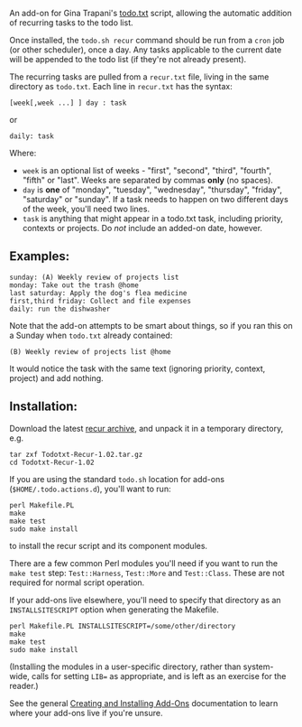 An add-on for Gina Trapani's [todo.txt](https://github.com/ginatrapani/todo.txt-cli) script,
allowing the automatic addition of recurring tasks to the todo list.

Once installed, the `todo.sh recur` command should be run from a `cron` job (or
other scheduler), once a day.  Any tasks applicable to the current date will be
appended to the todo list (if they're not already present).

The recurring tasks are pulled from a `recur.txt` file, living in the same 
directory as `todo.txt`.  Each line in `recur.txt` has the syntax:

    [week[,week ...] ] day : task
    
or

    daily: task    

Where:

- `week` is an optional list of weeks - "first", "second", "third", "fourth", 
  "fifth" or "last".  Weeks are separated by commas __only__ (no spaces).
- `day` is __one__ of "monday", "tuesday", "wednesday", "thursday", "friday", 
  "saturday" or "sunday".  If a task needs to happen on two different days of
  the week, you'll need two lines.
- `task` is anything that might appear in a todo.txt task, including priority,
  contexts or projects.  Do *not* include an added-on date, however.

## Examples:

    sunday: (A) Weekly review of projects list
    monday: Take out the trash @home
    last saturday: Apply the dog's flea medicine
    first,third friday: Collect and file expenses
    daily: run the dishwasher

Note that the add-on attempts to be smart about things, so if you ran this on a
Sunday when `todo.txt` already contained:

    (B) Weekly review of projects list @home

It would notice the task with the same text (ignoring priority, context, 
project) and add nothing.

## Installation:

Download the latest [recur archive](https://github.com/downloads/paulroub/todo.txt-recurring-tasks/Todotxt-Recur-1.02.tar.gz),
and unpack it in a temporary directory, e.g.

    tar zxf Todotxt-Recur-1.02.tar.gz
    cd Todotxt-Recur-1.02

If you are using the standard `todo.sh` location for add-ons 
(`$HOME/.todo.actions.d`), you'll want to run:

    perl Makefile.PL
    make
    make test
    sudo make install

to install the recur script and its component modules.

There are a few common Perl modules you'll need if you want to run the
`make test` step: `Test::Harness`, `Test::More` and `Test::Class`. These are 
not required for normal script operation.

If your add-ons live elsewhere, you'll need to specify that directory as an
`INSTALLSITESCRIPT` option when generating the Makefile.

    perl Makefile.PL INSTALLSITESCRIPT=/some/other/directory
    make
    make test
    sudo make install

(Installing the modules in a user-specific directory, rather than system-wide, 
calls for setting `LIB=` as appropriate, and is left as an exercise for the reader.)

See the general [Creating and Installing Add-Ons](https://github.com/ginatrapani/todo.txt-cli/wiki/Creating-and-Installing-Add-ons)
documentation to learn where your add-ons live if you're unsure.
